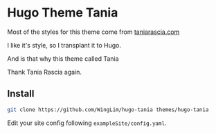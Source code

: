 # Hugo Theme Tania

Most of the styles for this theme come from [taniarascia.com](https://github.com/taniarascia/taniarascia.com)

I like it's style, so I transplant it to Hugo.

And is that why this theme called Tania

Thank Tania Rascia again.

## Install

```bash
git clone https://github.com/WingLim/hugo-tania themes/hugo-tania
```

Edit your site config following `exampleSite/config.yaml`.